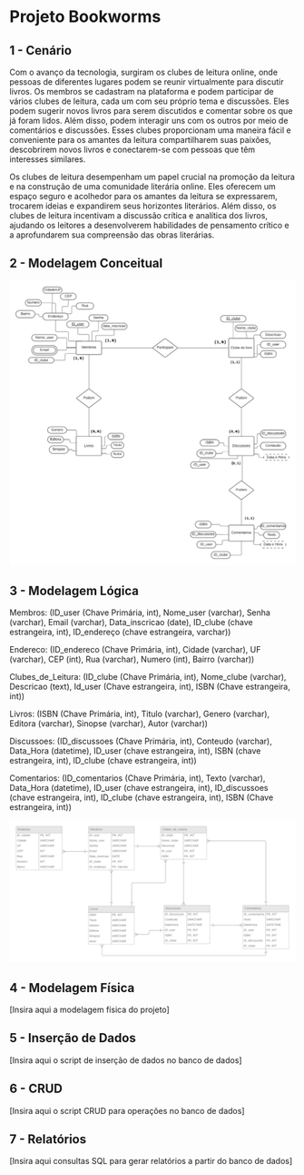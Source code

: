 # Projeto Bookworms 

## 1 - Cenário

Com o avanço da tecnologia, surgiram os clubes de leitura online, onde pessoas de diferentes lugares podem se reunir virtualmente para discutir livros. Os membros se cadastram na plataforma e podem participar de vários clubes de leitura, cada um com seu próprio tema e discussões. Eles podem sugerir novos livros para serem discutidos e comentar sobre os que já foram lidos. Além disso, podem interagir uns com os outros por meio de comentários e discussões. Esses clubes proporcionam uma maneira fácil e conveniente para os amantes da leitura compartilharem suas paixões, descobrirem novos livros e conectarem-se com pessoas que têm interesses similares. 

Os clubes de leitura desempenham um papel crucial na promoção da leitura e na construção de uma comunidade literária online. Eles oferecem um espaço seguro e acolhedor para os amantes da leitura se expressarem, trocarem ideias e expandirem seus horizontes literários. Além disso, os clubes de leitura incentivam a discussão crítica e analítica dos livros, ajudando os leitores a desenvolverem habilidades de pensamento crítico e a aprofundarem sua compreensão das obras literárias. 

## 2 - Modelagem Conceitual

<img src="https://github.com/olie-dc/Prova-SQL/blob/main/imagem/BookWorms(DER).png?raw=true" width="600px"/>

## 3 - Modelagem Lógica

<p>Membros: (ID_user (Chave Primária, int), Nome_user (varchar), Senha (varchar), Email (varchar), Data_inscricao (date), ID_clube (chave estrangeira, int), ID_endereço (chave estrangeira, varchar))</p> 
<p>Endereco: (ID_endereco (Chave Primária, int), Cidade (varchar), UF (varchar), CEP (int), Rua (varchar), Numero (int), Bairro (varchar))</p>
<p>Clubes_de_Leitura: (ID_clube (Chave Primária, int), Nome_clube (varchar), Descricao (text), Id_user (Chave estrangeira, int), ISBN (Chave estrangeira, int))</p>
<p>Livros: (ISBN (Chave Primária, int), Titulo (varchar), Genero (varchar), Editora (varchar), Sinopse (varchar), Autor (varchar))</p> 
<p>Discussoes: (ID_discussoes (Chave Primária, int), Conteudo (varchar), Data_Hora (datetime), ID_user (chave estrangeira, int), ISBN (chave estrangeira, int), ID_clube (chave estrangeira, int))</p>   
<p>Comentarios: (ID_comentarios (Chave Primária, int), Texto (varchar), Data_Hora (datetime), ID_user (chave estrangeira, int), ID_discussoes (chave estrangeira, int), ID_clube (chave estrangeira, int), ISBN (Chave estrangeira, int))</p> 

<img src="https://github.com/olie-dc/Prova-SQL/blob/main/imagem/BookWorms(tabelas).png?raw=true" width="600px"/>

## 4 - Modelagem Física

[Insira aqui a modelagem física do projeto]

## 5 - Inserção de Dados

[Insira aqui o script de inserção de dados no banco de dados]

## 6 - CRUD

[Insira aqui o script CRUD para operações no banco de dados]

## 7 - Relatórios

[Insira aqui consultas SQL para gerar relatórios a partir do banco de dados]


